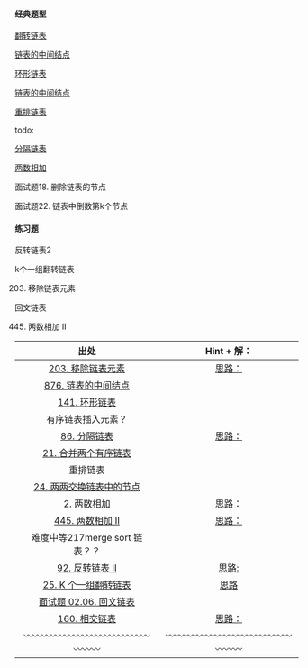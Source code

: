 
#### 经典题型

[翻转链表]()

[链表的中间结点]()

[环形链表]()

[链表的中间结点]()

[重排链表]()

todo: 

[分隔链表]()

[两数相加]()

面试题18. 删除链表的节点

面试题22. 链表中倒数第k个节点


#### 练习题

反转链表2

k个一组翻转链表

203. 移除链表元素

回文链表

445. 两数相加 II



|                             出处                             |               Hint + 解：                |
| :----------------------------------------------------------: | :--------------------------------------: |
| [203. 移除链表元素](https://leetcode-cn.com/problems/remove-linked-list-elements/) |           [思路：](./练习-数据结构算法刷题/链表/203.%20移除链表元素.js)                               |
| [876. 链表的中间结点](https://leetcode-cn.com/problems/middle-of-the-linked-list/) |                                          |
| [141. 环形链表](https://leetcode-cn.com/problems/linked-list-cycle/) |                                          |
|                      有序链表插入元素？                      |                                          |
| [86. 分隔链表](https://leetcode-cn.com/problems/partition-list/) |           [思路：](./练习-数据结构算法刷题/链表/86.%20分隔链表.js)                               |
| [21. 合并两个有序链表](https://leetcode-cn.com/problems/merge-two-sorted-lists/) |                                          |
|                           重排链表                           |                                          |
| [24. 两两交换链表中的节点](https://leetcode-cn.com/problems/swap-nodes-in-pairs/) |                                          |
| [2. 两数相加](https://leetcode-cn.com/problems/add-two-numbers/) | [思路：](./练习-数据结构算法刷题/链表/2.%20两数相加.js)                                         |
| [445. 两数相加 II](https://leetcode-cn.com/problems/add-two-numbers-ii/) | [思路：](./练习-数据结构算法刷题/链表/445.%20两数相加%20II.js)|
|                     难度中等217merge sort 链表？？               |                                          |
| [92. 反转链表 II](https://leetcode-cn.com/problems/reverse-linked-list-ii/) |           [思路:](./练习-数据结构算法刷题/链表/92.%20反转链表%20II.js)                               |
| [25. K 个一组翻转链表](https://leetcode-cn.com/problems/reverse-nodes-in-k-group/) |              [思路](./练习-数据结构算法刷题/链表/25.%20K%20个一组翻转链表.js)                            |
| [面试题 02.06. 回文链表](https://leetcode-cn.com/problems/palindrome-linked-list-lcci/) |                                          |
| [160. 相交链表](https://leetcode-cn.com/problems/intersection-of-two-linked-lists/) | [思路：](./练习-数据结构算法刷题/链表/160.%20相交链表.js)|
|           〰️〰️〰️〰️〰️〰️〰️〰️〰️〰️〰️〰️〰️〰️〰️〰️〰️           | 〰️〰️〰️〰️〰️〰️〰️〰️〰️〰️〰️〰️〰️〰️〰️〰️〰️ |